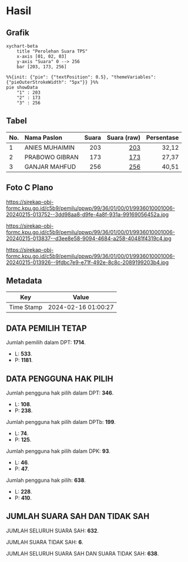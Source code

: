 # Hasil

## Grafik

```mermaid
xychart-beta
    title "Perolehan Suara TPS"
    x-axis [01, 02, 03]
    y-axis "Suara" 0 --> 256
    bar [203, 173, 256]
```

```mermaid
%%{init: {"pie": {"textPosition": 0.5}, "themeVariables": {"pieOuterStrokeWidth": "5px"}} }%%
pie showData
    "1" : 203
    "2" : 173
    "3" : 256
```

## Tabel

| No. | Nama Paslon    | Suara | Suara (raw) | Persentase |
|:--- |:-------------- | -----:| -----------:| ----------:|
| 1   | ANIES MUHAIMIN | 203   | [203][p-1]  | 32,12      |
| 2   | PRABOWO GIBRAN | 173   | [173][p-2]  | 27,37      |
| 3   | GANJAR MAHFUD  | 256   | [256][p-3]  | 40,51      |


[p-1]: https://github.com/gigit-pemilu/pemilu-2024-99-luar-negeri/blob/main/pilpres/hitung-suara/sub/99-luar-negeri/sub/36-den-haag-belanda/sub/01-den-haag-belanda/sub/0001-den-haag-belanda/sub/006-tps-004/sub/paslon-1.txt
[p-2]: https://github.com/gigit-pemilu/pemilu-2024-99-luar-negeri/blob/main/pilpres/hitung-suara/sub/99-luar-negeri/sub/36-den-haag-belanda/sub/01-den-haag-belanda/sub/0001-den-haag-belanda/sub/006-tps-004/sub/paslon-2.txt
[p-3]: https://github.com/gigit-pemilu/pemilu-2024-99-luar-negeri/blob/main/pilpres/hitung-suara/sub/99-luar-negeri/sub/36-den-haag-belanda/sub/01-den-haag-belanda/sub/0001-den-haag-belanda/sub/006-tps-004/sub/paslon-3.txt

## Foto C Plano

https://sirekap-obj-formc.kpu.go.id/c5b9/pemilu/ppwp/99/36/01/00/01/9936010001006-20240215-013752--3dd98aa8-d9fe-4a8f-931a-99169056452a.jpg

https://sirekap-obj-formc.kpu.go.id/c5b9/pemilu/ppwp/99/36/01/00/01/9936010001006-20240215-013837--d3ee8e58-9094-4684-a258-40481f4319c4.jpg

https://sirekap-obj-formc.kpu.go.id/c5b9/pemilu/ppwp/99/36/01/00/01/9936010001006-20240215-013926--9fdbc7e9-e71f-492e-8c8c-2089199203b4.jpg


## Metadata

| Key        | Value               |
| ---------- | ------------------- |
| Time Stamp | 2024-02-16 01:00:27 |


## DATA PEMILIH TETAP

Jumlah pemilih dalam DPT: **1714**.
 * L: **533**.
 * P: **1181**.

## DATA PENGGUNA HAK PILIH

Jumlah pengguna hak pilih dalam DPT: **346**.
 * L: **108**.
 * P: **238**.

Jumlah pengguna hak pilih dalam DPTb: **199**.
 * L: **74**.
 * P: **125**.

Jumlah pengguna hak pilih dalam DPK: **93**.
 * L: **46**.
 * P: **47**.

Jumlah pengguna hak pilih: **638**.
 * L: **228**.
 * P: **410**.

## JUMLAH SUARA SAH DAN TIDAK SAH

JUMLAH SELURUH SUARA SAH: **632**.

JUMLAH SUARA TIDAK SAH: **6**.

JUMLAH SELURUH SUARA SAH DAN SUARA TIDAK SAH: **638**.


